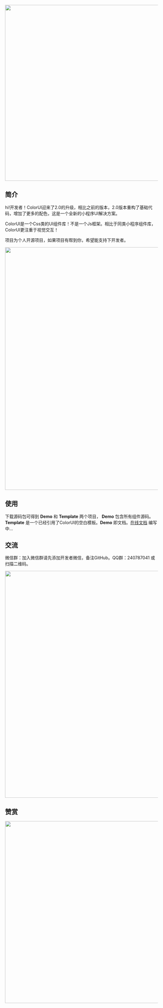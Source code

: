  <p align="center"> <a href="https://www.color-ui.com/" target="_blank"> <img src="https://image.weilanwl.com/colorui/githubHead1223.png" alt="" style="max-width:100%;" width="580"> </a> </p>
                <h2>简介</h2>
                <p>hi!开发者！ColorUI迎来了2.0的升级，相比之前的版本，2.0版本重构了基础代码，增加了更多的配色，这是一个全新的小程序UI解决方案。</p>
                <p>ColorUI是一个Css类的UI组件库！不是一个Js框架。相比于同类小程序组件库，ColorUI更注重于视觉交互！</p>
                <p>项目为个人开源项目，如果项目有帮到你，希望能支持下开发者。</p>
				  <p align="center"><img src="https://image.weilanwl.com/colorui/githubMiniPorgam.jpg" alt="" style="max-width:100%;" width="800"></p>
                <h2>使用</h2>
                <p>下载源码包可得到 <strong>Demo</strong> 和 <strong>Template</strong> 两个项目， <strong>Demo</strong> 包含所有组件源码。 <strong>Template</strong> 是一个已经引用了ColorUI的空白模板。<strong>Demo</strong> 即文档。<a href="https://www.color-ui.com/" target="_blank">在线文档</a> 编写中...</p>
                <h2>交流</h2>
                <p>微信群：加入微信群请先添加开发者微信，备注GitHub。QQ群：240787041 或扫描二维码。</p>
                <p align="center"><img src="https://image.weilanwl.com/colorui/githubQrcode.jpg" alt="" style="max-width:100%;" width="748"></p>				  
                <h2>赞赏</h2>
				  <p align="center"><img src="https://image.weilanwl.com/colorui/githubAppreciate.jpg" alt="" style="max-width:100%;" width="600"></p>
